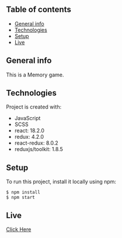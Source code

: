 ## Table of contents
- [General info](#general-info)
- [Technologies](#technologies)
- [Setup](#setup)
- [Live](#live)

## General info
This is a Memory game.
	
## Technologies
Project is created with:
* JavaScript
* SCSS
* react: 18.2.0
* redux: 4.2.0
* react-redux: 8.0.2
* reduxjs/toolkit: 1.8.5

	
## Setup
To run this project, install it locally using npm:

```
$ npm install
$ npm start
```

## Live
[Click Here](https://hamzasahin-memory-game.netlify.app/)
